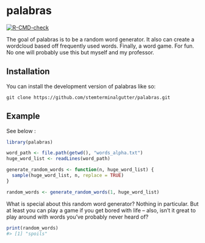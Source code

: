 
<!-- README.md is generated from README.Rmd. Please edit that file -->

# palabras

<!-- badges: start -->

[![R-CMD-check](https://github.com/stemterminalgutter/palabras/actions/workflows/R-CMD-check.yaml/badge.svg)](https://github.com/stemterminalgutter/palabras/actions/workflows/R-CMD-check.yaml)
<!-- badges: end -->

The goal of palabras is to be a random word generator. It also can
create a wordcloud based off frequently used words. Finally, a word
game. For fun. No one will probably use this but myself and my
professor.

## Installation

You can install the development version of palabras like so:

    git clone https://github.com/stemterminalgutter/palabras.git

## Example

See below :

``` r
library(palabras)

word_path <- file.path(getwd(), "words_alpha.txt")
huge_word_list <- readLines(word_path)

generate_random_words <- function(n, huge_word_list) {
  sample(huge_word_list, n, replace = TRUE)
}

random_words <- generate_random_words(1, huge_word_list)
```

What is special about this random word generator? Nothing in particular.
But at least you can play a game if you get bored with life – also,
isn’t it great to play around with words you’ve probably never heard of?

``` r
print(random_words)
#> [1] "spoils"
```
